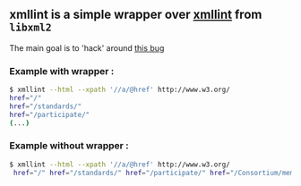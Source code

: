 ## xmllint is a simple wrapper over [xmllint](http://xmlsoft.org/) from `libxml2`

The main goal is to 'hack' around [this bug](https://bugzilla.gnome.org/show_bug.cgi?id=740827)

### Example with wrapper :

```bash
$ xmllint --html --xpath '//a/@href' http://www.w3.org/
href="/"
href="/standards/"
href="/participate/"
(...)
```

### Example without wrapper :

```bash
$ xmllint --html --xpath '//a/@href' http://www.w3.org/
 href="/" href="/standards/" href="/participate/" href="/Consortium/membership"
```

